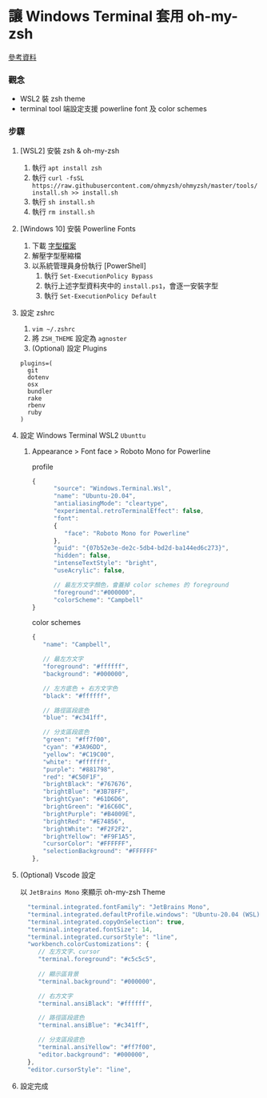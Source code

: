 # 讓 Windows Terminal 套用 oh-my-zsh

[參考資料](https://dev.to/rishabk7/beautify-your-terminal-wsl2-5fe2)

### 觀念

- WSL2 裝 zsh theme
- terminal tool 端設定支援 powerline font 及 color schemes

### 步驟

1. [WSL2] 安裝 zsh & oh-my-zsh
   1. 執行 `apt install zsh`
   1. 執行 `curl -fsSL https://raw.githubusercontent.com/ohmyzsh/ohmyzsh/master/tools/install.sh >> install.sh`
   1. 執行 `sh install.sh`
   1. 執行 `rm install.sh`
1. [Windows 10] 安裝 Powerline Fonts
   1. 下載 [字型檔案](https://github.com/powerline/fonts/archive/master.zip)
   1. 解壓字型壓縮檔
   1. 以系統管理員身份執行 [PowerShell]
      1. 執行 `Set-ExecutionPolicy Bypass`
      1. 執行上述字型資料夾中的 `install.ps1`，會逐一安裝字型
      1. 執行 `Set-ExecutionPolicy Default`
1. 設定 zshrc
   1. `vim ~/.zshrc`
   1. 將 `ZSH_THEME` 設定為 `agnoster`
   1. (Optional) 設定 Plugins
   
   ```
   plugins=(
     git
     dotenv
     osx
     bundler
     rake
     rbenv
     ruby
   )
   ```
1. 設定 Windows Terminal WSL2  `Ubunttu`
   1. Appearance > Font face > Roboto Mono for Powerline

      profile

      ```js
      {
            "source": "Windows.Terminal.Wsl",
            "name": "Ubuntu-20.04",
            "antialiasingMode": "cleartype",
            "experimental.retroTerminalEffect": false,
            "font": 
            {
               "face": "Roboto Mono for Powerline"
            },
            "guid": "{07b52e3e-de2c-5db4-bd2d-ba144ed6c273}",
            "hidden": false,
            "intenseTextStyle": "bright",
            "useAcrylic": false,

            // 最左方文字顏色，會蓋掉 color schemes 的 foreground
            "foreground":"#000000",
            "colorScheme": "Campbell"
      }
      ```

      color schemes

      ```js
      {
         "name": "Campbell",

         // 最左方文字
         "foreground": "#ffffff",
         "background": "#000000",

         // 左方底色 + 右方文字色
         "black": "#ffffff",

         // 路徑區段底色
         "blue": "#c341ff",

         // 分支區段底色
         "green": "#ff7f00",
         "cyan": "#3A96DD",
         "yellow": "#C19C00",
         "white": "#ffffff",
         "purple": "#881798",
         "red": "#C50F1F",
         "brightBlack": "#767676",
         "brightBlue": "#3B78FF",
         "brightCyan": "#61D6D6",
         "brightGreen": "#16C60C",
         "brightPurple": "#B4009E",
         "brightRed": "#E74856",
         "brightWhite": "#F2F2F2",
         "brightYellow": "#F9F1A5",
         "cursorColor": "#FFFFFF",
         "selectionBackground": "#FFFFFF"
      },
      ```


1. (Optional) Vscode 設定
   
   以 `JetBrains Mono` 來顯示 oh-my-zsh Theme
   
    ```js
      "terminal.integrated.fontFamily": "JetBrains Mono",
      "terminal.integrated.defaultProfile.windows": "Ubuntu-20.04 (WSL)",
      "terminal.integrated.copyOnSelection": true,
      "terminal.integrated.fontSize": 14,
      "terminal.integrated.cursorStyle": "line",
      "workbench.colorCustomizations": {
         // 左方文字、cursor 
         "terminal.foreground": "#c5c5c5",
         
         // 顯示區背景
         "terminal.background": "#000000",

         // 右方文字
         "terminal.ansiBlack": "#ffffff",

         // 路徑區段底色
         "terminal.ansiBlue": "#c341ff",

         // 分支區段底色
         "terminal.ansiYellow": "#ff7f00",
         "editor.background": "#000000",
      },
      "editor.cursorStyle": "line",
    ```

1. 設定完成

